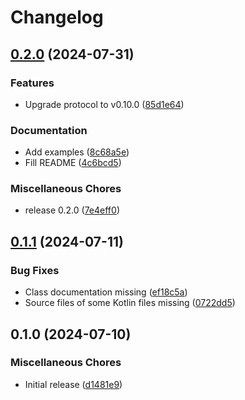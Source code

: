 # Changelog

## [0.2.0](https://github.com/wndhydrnt/saturn-bot-kotlin/compare/v0.1.1...v0.2.0) (2024-07-31)


### Features

* Upgrade protocol to v0.10.0 ([85d1e64](https://github.com/wndhydrnt/saturn-bot-kotlin/commit/85d1e649d51031dc6062a5731bbc0794ed136f39))


### Documentation

* Add examples ([8c68a5e](https://github.com/wndhydrnt/saturn-bot-kotlin/commit/8c68a5e273ecb878321df5cb9a208a046c5cb037))
* Fill README ([4c6bcd5](https://github.com/wndhydrnt/saturn-bot-kotlin/commit/4c6bcd5b88e89a6accb6c63cb349341c3c1a08e3))


### Miscellaneous Chores

* release 0.2.0 ([7e4eff0](https://github.com/wndhydrnt/saturn-bot-kotlin/commit/7e4eff01a114510ebab65cc098acf4fd523d8f60))

## [0.1.1](https://github.com/wndhydrnt/saturn-bot-kotlin/compare/v0.1.0...v0.1.1) (2024-07-11)


### Bug Fixes

* Class documentation missing ([ef18c5a](https://github.com/wndhydrnt/saturn-bot-kotlin/commit/ef18c5ace90af4d48854ef95921ef628fe8ecdb3))
* Source files of some Kotlin files missing ([0722dd5](https://github.com/wndhydrnt/saturn-bot-kotlin/commit/0722dd569e9aeef769bcd25c1bf5850775494b85))

## 0.1.0 (2024-07-10)


### Miscellaneous Chores

* Initial release ([d1481e9](https://github.com/wndhydrnt/saturn-bot-kotlin/commit/d1481e94d22a811137fe095e9637f07a7f5387a9))
